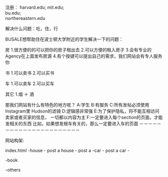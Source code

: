 
注册： harvard.edu; 
	  mit.edu;  
	  bu.edu;  
	  northereastern.edu

解决什么问题：吃，住，行

BUSALE想帮助住在波士顿大学附近的学生解决一下的问题：

房
1.很方便的的可以把你的房子租出去
2.可以方便的租入房子
3.会有专业的Agency在上面发布房源
4.有个按键可以提出自己的需求，我们网站会有专人服务你

书
1.可以卖书
2.可以买书

车
1.可以卖车
2.可以买车

其它
1.烟 ＋ 酒 


那我们网站有什么有特色的地方呢？
A:学生
B:有服务
C:所有发帖必须使用Instagram里 Hudson的滤镜
D:逻辑感非常强
E:为了保护隐私，将不能互相访问卖家或者买家的信息，
  一切都以内容为主
F:一定要进入每个section的页面，才能发相关的东西
  比如，如果想发根车有关的，那么一定要进入车的页面
－－－－－－－－－－－－－－－－－－－－－－

网站构架:

index.html 
 -house
 	- post a house
 	- post a 
 -car
    - post a car
    - 

 -book

 -others








